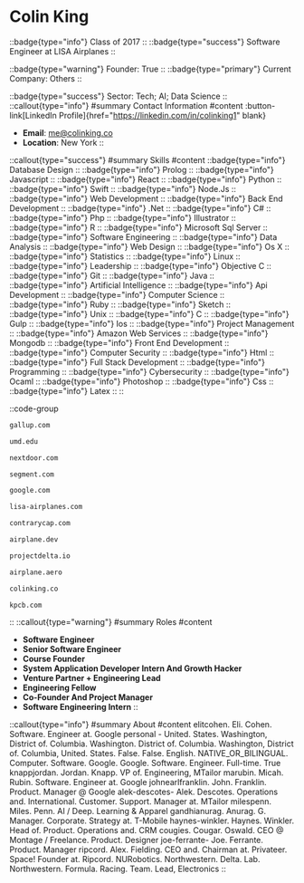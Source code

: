# Colin King
::badge{type="info"}
Class of 2017
::
::badge{type="success"}
Software Engineer at LISA Airplanes
::

::badge{type="warning"}
Founder: True
::
::badge{type="primary"}
Current Company: Others
::

::badge{type="success"}
Sector: Tech; AI; Data Science
::
::callout{type="info"}
#summary
Contact Information
#content
:button-link[LinkedIn Profile]{href="https://linkedin.com/in/colinking1" blank}
- **Email**: me@colinking.co
- **Location**: New York
::

::callout{type="success"}
#summary
Skills
#content
::badge{type="info"}
Database Design
::
::badge{type="info"}
Prolog
::
::badge{type="info"}
Javascript
::
::badge{type="info"}
React
::
::badge{type="info"}
Python
::
::badge{type="info"}
Swift
::
::badge{type="info"}
Node.Js
::
::badge{type="info"}
Web Development
::
::badge{type="info"}
Back End Development
::
::badge{type="info"}
.Net
::
::badge{type="info"}
C#
::
::badge{type="info"}
Php
::
::badge{type="info"}
Illustrator
::
::badge{type="info"}
R
::
::badge{type="info"}
Microsoft Sql Server
::
::badge{type="info"}
Software Engineering
::
::badge{type="info"}
Data Analysis
::
::badge{type="info"}
Web Design
::
::badge{type="info"}
Os X
::
::badge{type="info"}
Statistics
::
::badge{type="info"}
Linux
::
::badge{type="info"}
Leadership
::
::badge{type="info"}
Objective C
::
::badge{type="info"}
Git
::
::badge{type="info"}
Java
::
::badge{type="info"}
Artificial Intelligence
::
::badge{type="info"}
Api Development
::
::badge{type="info"}
Computer Science
::
::badge{type="info"}
Ruby
::
::badge{type="info"}
Sketch
::
::badge{type="info"}
Unix
::
::badge{type="info"}
C
::
::badge{type="info"}
Gulp
::
::badge{type="info"}
Ios
::
::badge{type="info"}
Project Management
::
::badge{type="info"}
Amazon Web Services
::
::badge{type="info"}
Mongodb
::
::badge{type="info"}
Front End Development
::
::badge{type="info"}
Computer Security
::
::badge{type="info"}
Html
::
::badge{type="info"}
Full Stack Development
::
::badge{type="info"}
Programming
::
::badge{type="info"}
Cybersecurity
::
::badge{type="info"}
Ocaml
::
::badge{type="info"}
Photoshop
::
::badge{type="info"}
Css
::
::badge{type="info"}
Latex
::
::

::code-group
```bash [Gallup]
gallup.com
```
```bash [University of Maryland]
umd.edu
```
```bash [Nextdoor]
nextdoor.com
```
```bash [Segment]
segment.com
```
```bash [Google]
google.com
```
```bash [LISA Airplanes]
lisa-airplanes.com
```
```bash [Contrary]
contrarycap.com
```
```bash [Airplane]
airplane.dev
```
```bash [Project Delta]
projectdelta.io
```
```bash [Airplane Painter]
airplane.aero
```
```bash [Colinking]
colinking.co
```
```bash [Kleiner Perkins Caufield & Byers]
kpcb.com
```
::
::callout{type="warning"}
#summary
Roles
#content
- **Software Engineer**
- **Senior Software Engineer**
- **Course Founder**
- **System Application Developer Intern And Growth Hacker**
- **Venture Partner + Engineering Lead**
- **Engineering Fellow**
- **Co-Founder And Project Manager**
- **Software Engineering Intern**
::

::callout{type="info"}
#summary
About
#content
elitcohen. Eli. Cohen. Software. Engineer at. Google personal - United. States. Washington, District of. Columbia. Washington. District of. Columbia. Washington, District of. Columbia, United. States. False. False. English. NATIVE_OR_BILINGUAL. Computer. Software. Google. Google. Software. Engineer. Full-time. True knappjordan. Jordan. Knapp. VP of. Engineering, MTailor marubin. Micah. Rubin. Software. Engineer at. Google johnearlfranklin. John. Franklin. Product. Manager @ Google alek-descotes- Alek. Descotes. Operations and. International. Customer. Support. Manager at. MTailor milespenn. Miles. Penn. AI / Deep. Learning & Apparel gandhianurag. Anurag. G. Manager. Corporate. Strategy at. T-Mobile haynes-winkler. Haynes. Winkler. Head of. Product. Operations and. CRM cougies. Cougar. Oswald. CEO @ Montage / Freelance. Product. Designer joe-ferrante- Joe. Ferrante. Product. Manager ripcord. Alex. Fielding. CEO and. Chairman at. Privateer. Space! Founder at. Ripcord. NURobotics. Northwestern. Delta. Lab. Northwestern. Formula. Racing. Team. Lead, Electronics
::
